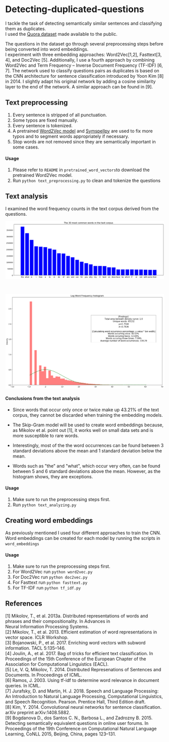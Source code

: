 # Detecting-duplicated-questions
I tackle the task of detecting semantically similar sentences and classifying them as duplicates. <br />
I used the [Quora dataset](https://www.kaggle.com/c/quora-question-pairs) made available to the public. <br />

The questions in the dataset go through several preprocessing steps before being converted into word embeddings. <br />
I experiment with three embedding approaches: Word2Vec[1,2], Fasttext[3, 4], and Doc2Vec [5]. Additionally, I use a fourth approach by combining Word2Vec and Term Frequency – Inverse Document Frequency (TF-IDF) [6, 7]. The network used to classify questions pairs as duplicates is based on the CNN architecture for sentence classification introduced by Yoon Kim [8] in 2014. I slightly adapt his original network by adding a cosine similarity layer to the end of the network. A similar approach can be found in [9].

## Text preprocessing

1. Every sentence is stripped of all punctuation.
2. Some typos are fixed manually.
3. Every sentence is tokenized.
4. A pretrained [Word2Vec model](https://drive.google.com/file/d/0B7XkCwpI5KDYNlNUTTlSS21pQmM/edit) and [Symspellpy](https://github.com/mammothb/symspellpy) are used to fix more typos and to segment words appropriately if necessary.
5. Stop words are not removed since they are semantically important in some cases.

#### Usage
1. Please refer to ```README``` in ```pretrained_word_vectors```to download the pretrained Word2Vec model.
2. Run ```python text_preprocessing.py``` to clean and tokenize the questions

## Text analysis

I examined the word frequency counts in the text corpus derived from the questions.

<p align="center">

<img src="https://github.com/Yoan-D/detecting-duplicated-questions/blob/master/screenshots/most_common_words.png" width="600">
</p>

<br />
<p align="center">

<img src="https://github.com/Yoan-D/detecting-duplicated-questions/blob/master/screenshots/log_frequency_diagram.png" width="600">

</p>

#### Conclusions from the text analysis

- Since words that occur only once or twice make up 43.21% of the text corpus, they cannot be discarded when training the embedding models.

- The Skip-Gram model will be used to create word embeddings because, as Mikolov et al. point out [1], it works well on small data sets and is more susceptible to rare words.

- Interestingly, most of the the word occurrences can be found between 3 standard deviations above the mean and 1 standard deviation below the mean.

- Words such as "the" and "what", which occur very often, can be found between 5 and 6 standard deviations above the mean. However, as the histogram shows, they are exceptions.

#### Usage

1. Make sure to run the preprocessing steps first.
2. Run ```python text_analyzing.py``` 

## Creating word embeddings
As previously mentioned I used four different approaches to train the CNN. <br />
Word embeddings can be created for each model by running the scripts in ```word_embeddings```

#### Usage

1. Make sure to run the preprocessing steps first.
2. For Word2Vec run ```python word2vec.py``` 
3. For Doc2Vec run ```python doc2vec.py``` 
4. For Fasttext run ```python fasttext.py``` 
4. For TF-IDF run ```python tf_idf.py``` 


## References
[1] Mikolov, T., et al. 2013a. Distributed representations of words and phrases and their compositionality. In Advances in    
Neural Information Processing Systems. <br />
[2] Mikolov, T., et al. 2013. Efficient estimation of word representations in vector space. ICLR Workshop. <br />
[3] Bojanowski, P., et al. 2017. Enriching word vectors with subword information. TACL 5:135–146. <br />
[4] Joulin, A., et al. 2017. Bag of tricks for efficient text classification. In Proceedings of the 15th Conference of the European Chapter of the Association for Computational Linguistics (EACL). <br />
[5] Le, V. Q, Mikolov, T. 2014. Distributed Represenations of Sentences and Documents. In Proceedings of ICML. <br />
[6] Ramos, J. 2003. Using tf-idf to determine word relevance in document queries. In ICML. <br />
[7] Jurafsky, D. and Martin, H. J. 2018. Speech and Language Processing: An Introduction to Natural Language Processing, Computational Linguistics, and Speech Recognition. Pearson. Prentice Hall, Third Edition draft. <br />
[8] Kim, Y. 2014. Convolutional neural networks for sentence classification. arXiv preprint arXiv:1408.5882.<br />
[9]  Bogdanova D., dos Santos C. N., Barbosa L., and Zadrozny B. 2015. Detecting semantically equivalent questions in online user forums. In Proceedings of the 19th Conference on Computational Natural Language Learning, CoNLL 2015, Beijing, China, pages 123–131.

